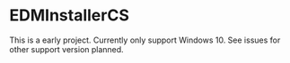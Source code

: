 # EDMInstallerCS
This is a early project.
Currently only support Windows 10. See issues for other support version planned.
